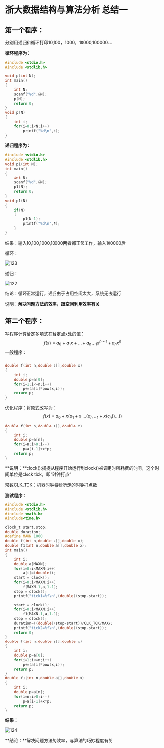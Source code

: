 # 浙大数据结构与算法分析 总结一

## 第一个程序：

分别用递归和循环打印10,100，1000，10000,100000....

**循环程序为：**

~~~c
#include <stdio.h>
#include <stdlib.h>

void p(int N);
int main()
{
    int N;
    scanf("%d",&N);
    p(N);
    return 0;
}
void p(N)
{
    int i;
    for(i=0;i<N;i++)
        printf("%d\n",i);
}

~~~

**递归程序为：**

~~~c
#include <stdio.h>
#include <stdlib.h>
void p1(int N);
int main()
{
    int N;
    scanf("%d",&N);
    p1(N);
    return 0;
}
void p1(N)
{
    if(N)
    {
        p1(N-1);
        printf("%d\n",N);
    }
}
~~~

结果：输入10,100,1000,10000两者都正常工作，输入100000后

循环：

![123](F:\学习专用\学习笔记\图片\123.png)

递归：

![122](F:\学习专用\学习笔记\图片\122.png)

结论：循环正常运行，递归由于占用空间太大，系统无法运行

说明：**解决问题方法的效率，跟空间利用效率有关**

## 第二个程序：

写程序计算给定多项式在给定点x处的值：
$$
f(x)=a_0+a_1x+...+a_{n-1}x^{n-1}+a_nx^n
$$
一般程序：

~~~c

double f(int n,double a[],double x)
{
    int i;
    double p=a[0];
    for(i=1;i<=n;i++)
        p+=(a[i]*pow(x,i));
    return p;
}
~~~

优化程序：将原式改写为：
$$
f(x)=a_0+x(a_1+x(...(a_{n-1}+x(a_n))...))
$$

~~~c
double f(int n,double a[],double x)
{
    int i;
    double p=a[n];
    for(i=n;i>0;i--)
        p=a[i-1]+x*p;
    return p;
}
~~~

**说明：**clock():捕捉从程序开始运行到clock()被调用时所耗费的时间，这个时间单位是clock tick，即“时钟打点”

常数CLK_TCK：机器时钟每秒所走的时钟打点数

**测试程序：**

~~~c
#include <stdio.h>
#include <stdlib.h>
#include <math.h>
#include<time.h>

clock_t start,stop;
double duration;
#define MAXN 1000
double f(int n,double a[],double x);
double f1(int n,double a[],double x);
int main()
{
    int i;
    double a[MAXN];
    for(i=0;i<MAXN;i++)
        a[i]=(double)i;
    start = clock();
    for(i=0;i<MAXN;i++)
        f(MAXN-1,a,1.1);
    stop = clock();
    printf("tick1=%f\n",(double)(stop-start));

    start = clock();
    for(i=0;i<MAXN;i++)
        f1(MAXN-1,a,1.1);
    stop = clock();
    duration=((double)(stop-start))/CLK_TCK/MAXN;
    printf("tick2=%f\n",(double)(stop-start));
    return 0;
}
double f(int n,double a[],double x)
{
    int i;
    double p=a[0];
    for(i=1;i<=n;i++)
        p+=(a[i]*pow(x,i));
    return p;
}
double f1(int n,double a[],double x)
{
    int i;
    double p=a[n];
    for(i=n;i>0;i--)
        p=a[i-1]+x*p;
    return p;
}
~~~

**结果：**

![124](F:\学习专用\学习笔记\图片\124.png)

**结论：**解决问题方法的效率，与算法的巧妙程度有关